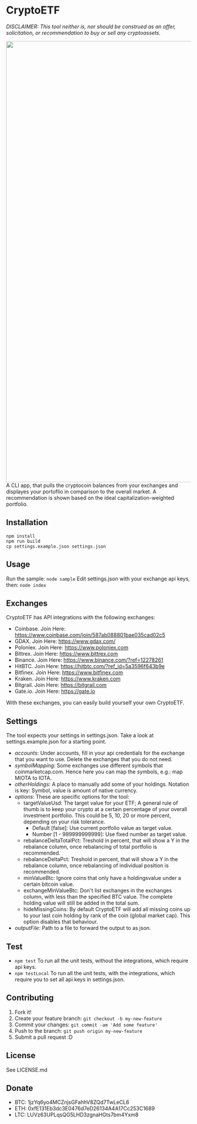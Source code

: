 # CryptoETF
*DISCLAIMER: This tool neither is, nor should be construed as an offer, solicitation, or recommendation to buy or sell any cryptoassets.*

<img src="https://raw.githubusercontent.com/benmarten/CryptoETF/static/screenshot.jpg" width="1200">
A CLI app, that pulls the cryptocoin balances from your exchanges and displayes your portoflio in comparison to the overall market. A recommendation is shown based on the ideal capitalization-weighted portfolio.

## Installation
```
npm install
npm run build
cp settings.example.json settings.json
```

## Usage
Run the sample:
`node sample`
Edit settings.json with your exchange api keys, then:
`node index`

## Exchanges
CryptoETF has API integrations with the following exchanges:
- Coinbase. Join Here: https://www.coinbase.com/join/587ab088801bae035cad02c5
- GDAX. Join Here: https://www.gdax.com/
- Poloniex. Join Here: https://www.poloniex.com
- Bittrex. Join Here: https://www.bittrex.com
- Binance. Join Here: https://www.binance.com/?ref=12278261
- HitBTC. Join Here: https://hitbtc.com/?ref_id=5a3596f643b9e
- Bitfinex. Join Here: https://www.bitfinex.com
- Kraken. Join Here: https://www.kraken.com
- Bitgrail. Join Here: https://bitgrail.com
- Gate.io. Join Here: https://gate.io

With these exchanges, you can easily build yourself your own CryptoETF.

## Settings
The tool expects your settings in settings.json. Take a look at settings.example.json for a starting point.
- *accounts*: Under accounts, fill in your api credentials for the exchange that you want to use. Delete the exchanges that you do not need.
- *symbolMapping*: Some exchanges use different symbols that coinmarketcap.com. Hence here you can map the symbols, e.g.: map MIOTA to IOTA.
- *otherHoldings*: A place to manually add some of your holdings. Notation is key: Symbol, value is amount of native currency.
- *options*: These are specific options for the tool:
  - targetValueUsd: The target value for your ETF; A general rule of thumb is to keep your crypto at a certain percentage of your overall investment portfolio. This could be 5, 10, 20 or more percent, depending on your risk tolerance.
    - Default [false]: Use current portfolio value as target value.
    - Number [1 - 999999999999]: Use fixed number as target value.
  - rebalanceDeltaTotalPct: Treshold in percent, that will show a Y in the rebalance column, once rebalancing of total portfolio is recommended.
  - rebalanceDeltaPct: Treshold in percent, that will show a Y in the rebalance column, once rebalancing of individual position is recommended.
  - minValueBtc: Ignore coins that only have a holdingsvalue under a certain bitcoin value.
  - exchangeMinValueBtc: Don't list exchanges in the exchanges column, with less than the specified BTC value. The complete holding value will still be added in the total sum.
  - hideMissingCoins: By default CryptoETF will add all missing coins up to your last coin holding by rank of the coin (global market cap). This option disables that behaviour.
- *outputFile*: Path to a file to forward the output to as json.

## Test
- `npm test` To run all the unit tests, without the integrations, which require api keys.
- `npm testLocal` To run all the unit tests, with the integrations, which require you to set all api keys in settings.json.

## Contributing
1. Fork it!
2. Create your feature branch: `git checkout -b my-new-feature`
3. Commit your changes: `git commit -am 'Add some feature'`
4. Push to the branch: `git push origin my-new-feature`
5. Submit a pull request :D

## License
See LICENSE.md

## Donate
- BTC: 1jzYq6yo4MCZnjsGFahhV8ZQd7TwLeCL6
- ETH: 0xfE131Eb3dc3E0476d7eD26134A4A17Cc253C1689
- LTC: LUVz63UPLqsQG5LHD3zgnaHGts7bm4Yxm8
